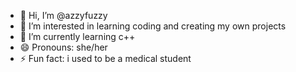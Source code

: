 - 👋 Hi, I’m @azzyfuzzy
- 👀 I’m interested in learning coding and creating my own projects
- 🌱 I’m currently learning c++
- 😄 Pronouns: she/her
- ⚡ Fun fact: i used to be a medical student

<!---
azzyfuzzy/azzyfuzzy is a ✨ special ✨ repository because its `README.md` (this file) appears on your GitHub profile.
You can click the Preview link to take a look at your changes.
--->
